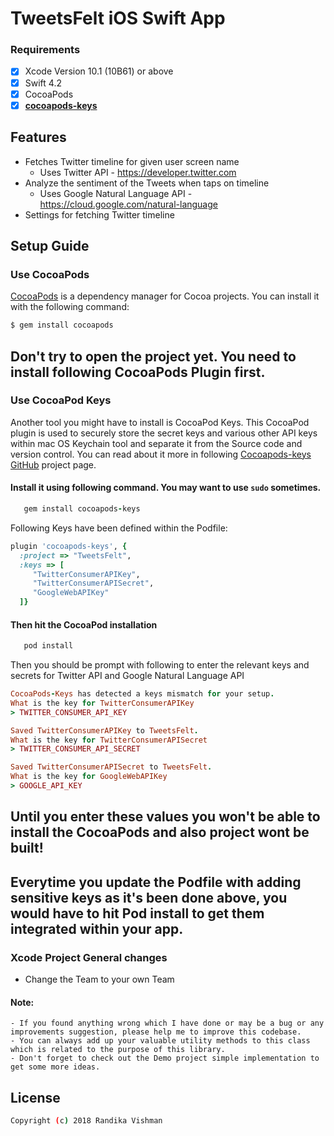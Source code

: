 
# TweetsFelt iOS Swift App

### Requirements
- [x] Xcode Version 10.1 (10B61) or above
- [x] Swift 4.2
- [x] CocoaPods
- [x] **[cocoapods-keys](https://github.com/orta/cocoapods-keys)**

## Features

* Fetches Twitter timeline for given user screen name
	* Uses Twitter API - https://developer.twitter.com
* Analyze the sentiment of the Tweets when taps on timeline
	* Uses Google Natural Language API - https://cloud.google.com/natural-language
* Settings for fetching Twitter timeline

## Setup Guide

### Use CocoaPods
[CocoaPods](https://cocoapods.org) is a dependency manager for Cocoa projects. You can install it with the following command:

```bash
$ gem install cocoapods
```
## Don't try to open the project yet. You need to install following CocoaPods Plugin first.

### Use CocoaPod Keys
Another tool you might have to install is CocoaPod Keys. This CocoaPod plugin is used to securely store the secret keys and various other API keys within mac OS Keychain tool and separate it from the Source code and version control. You can read about it more in following [Cocoapods-keys GitHub](https://github.com/orta/cocoapods-keys) project page.

#### Install it using following command. You may want to use `sudo` sometimes.
```ruby
   gem install cocoapods-keys
```

Following Keys have been defined within the Podfile:
```ruby
plugin 'cocoapods-keys', {
  :project => "TweetsFelt",
  :keys => [
     "TwitterConsumerAPIKey",
     "TwitterConsumerAPISecret",
     "GoogleWebAPIKey"
  ]}
``` 

#### Then hit the CocoaPod installation
```ruby
   pod install
```
Then you should be prompt with following to enter the relevant keys and secrets for Twitter API and Google Natural Language API
```ruby
CocoaPods-Keys has detected a keys mismatch for your setup.
What is the key for TwitterConsumerAPIKey
> TWITTER_CONSUMER_API_KEY

Saved TwitterConsumerAPIKey to TweetsFelt.
What is the key for TwitterConsumerAPISecret
> TWITTER_CONSUMER_API_SECRET

Saved TwitterConsumerAPISecret to TweetsFelt.
What is the key for GoogleWebAPIKey
> GOOGLE_API_KEY
```
## Until you enter these values you won't be able to install the CocoaPods and also project wont be built!
## Everytime you update the Podfile with adding sensitive keys as it's been done above, you would have to hit Pod install to get them integrated within your app.

### Xcode Project General changes

 - Change the Team to your own Team

#### Note:
    - If you found anything wrong which I have done or may be a bug or any improvements suggestion, please help me to improve this codebase.
    - You can always add up your valuable utility methods to this class which is related to the purpose of this library.
    - Don't forget to check out the Demo project simple implementation to get some more ideas.


## License
```sh
Copyright (c) 2018 Randika Vishman
